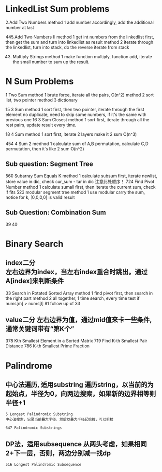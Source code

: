 LinkedList Sum problems
====
  2.Add Two Numbers
    method 1 add number accordingly, add the additional number at last
    
  445.Add Two Numbers II
    method 1 get int numbers from the linkedlist first, then get the sum and turn into linkedlist as result
    method 2 iterate through the linkedlist, turn into stack, do the reverse iterate from stack
  
  43. Multiply Strings
    method 1 make function multiply, function add, iterate the small number to sum up the result.

N Sum Problems
====
  1 Two Sum
    method 1 brute force, iterate all the pairs, O(n^2)
    method 2 sort list, two pointer
    method 3 dictionary
  
  15 3 Sum
    method 1 sort first, then two pointer, iterate through the first element
             no duplicate, need to skip some numbers, if it's the same with previous one
  16 3 Sum Closest
    method 1 sort first, iterate through all the rest pairs, update result every time.
  
  18 4 Sum
    method 1 sort first, iterate 2 layers make it 2 sum
    O(n^3)
  
  454 4 Sum 2
    medhod 1 calculate sum of A,B permutation, calculate C,D permutation, then it's like 2 sum
    O(n^2)
  
  Sub question: Segment Tree
  ----
  
  560 Subarray Sum Equals K
    method 1 calculate subsum first, iterate newlist, store value in dic, check cur_sum - tar in dic 注意此处顺序！
  724 Find Pivot Number
    method 1 calculate sumall first, then iterate the current sum, check if fits
  523 modular segment tree
    method 1 use modular carry the sum, notice for k, [0,0,0,0] is valid result
  
  Sub Question: Combination Sum
  ----
  39
  40 
  
Binary Search
====
  index二分  
  左右边界为index，当左右index重合时跳出。通过A[index]来判断条件
  ----
  33 Search in Rotated Sorted Array
    method 1 find pivot first, then search in the right part
    method 2 all together, 1 time search, every time test if nums[m] > nums[l]
  81 follow up of 33
  
  value二分
  左右边界为值，通过mid值来卡一些条件,通常关键词带有“第K个”
  ----
  378 Kth Smallest Element in a Sorted Matrix
  719 Find K-th Smallest Pair Distance
  786 K-th Smallest Prime Fraction
  

Palindrome
====
  中心法遍历, 适用substring
  遍历string，以当前的为起始点，半径为0，向两边搜索，如果新的边界相等则半径+1
  ----
    5 Longest Palindromic Substring
    中心法搜索，记录当前最大半径，然后以最大半径起始搜，可以剪枝
    
    647 Palindromic Substrings
  
  
  DP法，适用subsequence
  从两头考虑，如果相同2+下一层，否则，两边分别减一找dp
  ----
    516 Longest Palindromic Subsequence
